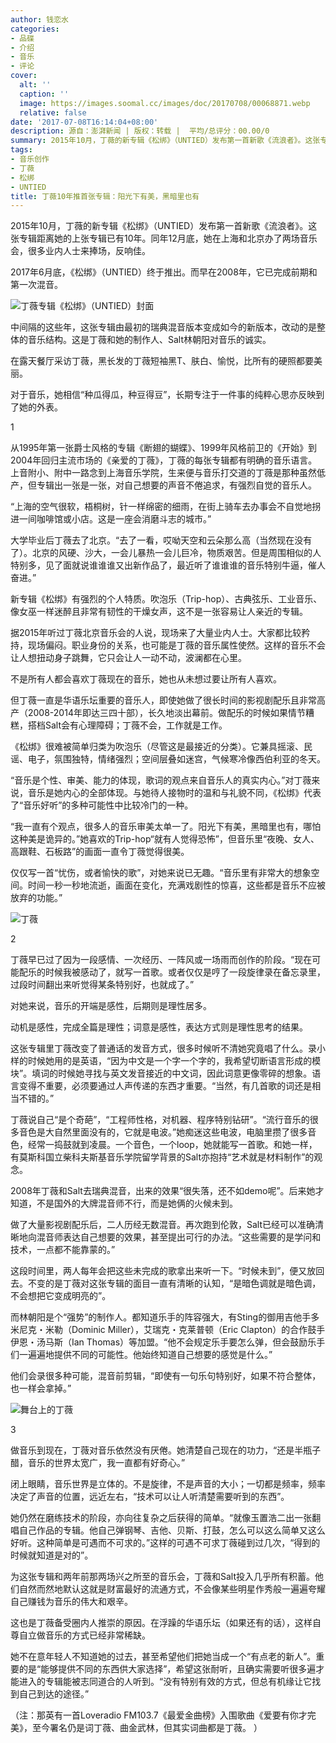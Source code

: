 ```yaml
---
author: 钱恋水
categories:
- 品碟
- 介绍
- 音乐
- 评论
cover:
  alt: ''
  caption: ''
  image: https://images.soomal.cc/images/doc/20170708/00068871.webp
  relative: false
date: '2017-07-08T16:14:04+08:00'
description: 源自：澎湃新闻 | 版权：转载 |  平均/总评分：00.00/0
summary: 2015年10月，丁薇的新专辑《松绑》（UNTIED）发布第一首新歌《流浪者》。这张专辑距离她的上张专辑已有10年。同年12月底，她在上海和北京办了两场音乐会，很多业内人士来捧场，反响佳。2017年6月底，《松绑》（UNTIED）终于推出。而早在2008年，它已完成前期和第一次混音……
tags:
- 音乐创作
- 丁薇
- 松绑
- UNTIED
title: 丁薇10年推首张专辑：阳光下有美，黑暗里也有
---
```


2015年10月，丁薇的新专辑《松绑》（UNTIED）发布第一首新歌《流浪者》。这张专辑距离她的上张专辑已有10年。同年12月底，她在上海和北京办了两场音乐会，很多业内人士来捧场，反响佳。

2017年6月底，《松绑》（UNTIED）终于推出。而早在2008年，它已完成前期和第一次混音。

![丁薇专辑《松绑》（UNTIED）封面](https://images.soomal.cc/images/doc/20170708/00068870_01.webp)





中间隔的这些年，这张专辑由最初的瑞典混音版本变成如今的新版本，改动的是整体的音乐结构。这是丁薇和她的制作人、Salt林朝阳对音乐的诚实。

在露天餐厅采访丁薇，黑长发的丁薇短袖黑T、肤白、愉悦，比所有的硬照都要美丽。

对于音乐，她相信“种瓜得瓜，种豆得豆”，长期专注于一件事的纯粹心思亦反映到了她的外表。

1

从1995年第一张爵士风格的专辑《断翅的蝴蝶》、1999年风格前卫的《开始》到2004年回归主流市场的《亲爱的丁薇》，丁薇的每张专辑都有明确的音乐语言。上音附小、附中一路念到上海音乐学院，生来便与音乐打交道的丁薇是那种虽然低产，但专辑出一张是一张，对自己想要的声音不倦追求，有强烈自觉的音乐人。

“上海的空气很软，梧桐树，针一样绵密的细雨，在街上骑车去办事会不自觉地拐进一间咖啡馆或小店。这是一座会消磨斗志的城市。”

大学毕业后丁薇去了北京。“去了一看，哎呦天空和云朵那么高（当然现在没有了）。北京的风硬、沙大，一会儿暴热一会儿巨冷，物质艰苦。但是周围相似的人特别多，见了面就说谁谁谁又出新作品了，最近听了谁谁谁的音乐特别牛逼，催人奋进。”

新专辑《松绑》有强烈的个人特质。吹泡乐（Trip-hop）、古典弦乐、工业音乐、像女巫一样迷醉且非常有韧性的干燥女声，这不是一张容易让人亲近的专辑。

据2015年听过丁薇北京音乐会的人说，现场来了大量业内人士。大家都比较矜持，现场偏闷。职业身份的关系，也可能是丁薇的音乐属性使然。这样的音乐不会让人想扭动身子跳舞，它只会让人一动不动，波澜都在心里。

不是所有人都会喜欢丁薇现在的音乐，她也从未想过要让所有人喜欢。

但丁薇一直是华语乐坛重要的音乐人，即使她做了很长时间的影视剧配乐且非常高产（2008-2014年即达三四十部），长久地淡出幕前。做配乐的时候如果情节糟糕，搭档Salt会有心理障碍；丁薇不会，工作就是工作。

《松绑》很难被简单归类为吹泡乐（尽管这是最接近的分类）。它兼具摇滚、民谣、电子，氛围独特，情绪强烈；空间层叠如迷宫，气候寒冷像西伯利亚的冬天。

“音乐是个性、审美、能力的体现，歌词的观点来自音乐人的真实内心。”对丁薇来说，音乐是她内心的全部体现。与她待人接物时的温和与礼貌不同，《松绑》代表了“音乐好听”的多种可能性中比较冷门的一种。

“我一直有个观点，很多人的音乐审美太单一了。阳光下有美，黑暗里也有，哪怕这种美是诡异的。”她喜欢的Trip-hop“就有人觉得恐怖”，但音乐里“夜晚、女人、高跟鞋、石板路”的画面一直令丁薇觉得很美。

仅仅写一首“忧伤，或者愉快的歌”，对她来说已无趣。“音乐里有非常大的想象空间。时间一秒一秒地流逝，画面在变化，充满戏剧性的惊喜，这些都是音乐不应被放弃的功能。”

![丁薇](https://images.soomal.cc/images/doc/20170708/00068872.webp)





2

丁薇早已过了因为一段感情、一次经历、一阵风或一场雨而创作的阶段。“现在可能配乐的时候我被感动了，就写一首歌。或者仅仅是哼了一段旋律录在备忘录里，过段时间翻出来听觉得某条特别好，也就成了。”

对她来说，音乐的开端是感性，后期则是理性居多。

动机是感性，完成全篇是理性；词意是感性，表达方式则是理性思考的结果。

这张专辑里丁薇改变了普通话的发音方式，很多时候听不清她究竟唱了什么。录小样的时候她用的是英语，“因为中文是一个字一个字的，我希望切断语言形成的模块”。填词的时候她寻找与英文发音接近的中文词，因此词意更像零碎的想象。语言变得不重要，必须要通过人声传递的东西才重要。“当然，有几首歌的词还是相当不错的。”

丁薇说自己“是个奇葩”，“工程师性格，对机器、程序特别钻研”。“流行音乐的很多音色是大自然里面没有的，它就是电波。”她痴迷这些电波，电脑里攒了很多音色，经常一捣鼓就到凌晨。一个音色，一个loop，她就能写一首歌。和她一样，有莫斯科国立柴科夫斯基音乐学院留学背景的Salt亦抱持“艺术就是材料制作”的观念。

2008年丁薇和Salt去瑞典混音，出来的效果“很失落，还不如demo呢”。后来她才知道，不是国外的大牌混音师不行，而是她俩的火候未到。

做了大量影视剧配乐后，二人历经无数混音。再次跑到伦敦，Salt已经可以准确清晰地向混音师表达自己想要的效果，甚至提出可行的办法。“这些需要的是学问和技术，一点都不能靠蒙的。”

这段时间里，两人每年会把这些未完成的歌拿出来听一下。“时候未到”，便又放回去。不变的是丁薇对这张专辑的面目一直有清晰的认知，“是暗色调就是暗色调，不会想把它变成明亮的”。

而林朝阳是个“强势”的制作人。都知道乐手的阵容强大，有Sting的御用吉他手多米尼克・米勒（Dominic Miller），艾瑞克・克莱普顿（Eric Clapton）的合作鼓手伊恩・汤马斯（Ian Thomas）等加盟。“他不会规定乐手要怎么弹，但会鼓励乐手们一遍遍地提供不同的可能性。他始终知道自己想要的感觉是什么。”

他们会录很多种可能，混音前剪辑，“即使有一句乐句特别好，如果不符合整体，也一样会拿掉。”

![舞台上的丁薇](https://images.soomal.cc/images/doc/20170708/00068871.webp)





3

做音乐到现在，丁薇对音乐依然没有厌倦。她清楚自己现在的功力，“还是半瓶子醋，音乐的世界太宽广，我一直都有好奇心。”

闭上眼睛，音乐世界是立体的。不是旋律，不是声音的大小；一切都是频率，频率决定了声音的位置，远近左右，“技术可以让人听清楚需要听到的东西”。

她仍然在磨练技术的阶段，亦向往复杂之后获得的简单。“就像玉置浩二出一张翻唱自己作品的专辑。他自己弹钢琴、吉他、贝斯、打鼓，怎么可以这么简单又这么好听。这种简单是可遇而不可求的。”这样的可遇不可求丁薇碰到过几次，“得到的时候就知道是对的”。

为这张专辑和两年前那两场兴之所至的音乐会，丁薇和Salt投入几乎所有积蓄。他们自然而然地默认这就是财富最好的流通方式，不会像某些明星作秀般一遍遍夸耀自己赚钱为音乐的伟大和艰辛。

这也是丁薇备受圈内人推崇的原因。在浮躁的华语乐坛（如果还有的话），这样自尊自立做音乐的方式已经非常稀缺。

她不在意年轻人不知道她的过去，甚至希望他们把她当成一个“有点老的新人”。重要的是“能够提供不同的东西供大家选择”，希望这张耐听，且确实需要听很多遍才能进入的专辑能被志同道合的人听到。“没有特别有效的方式，但总有机缘让它找到自己到达的途径。”

（注：那英有一首Loveradio FM103.7《最爱金曲榜》入围歌曲《爱要有你才完美》，至今署名仍是词丁薇、曲金武林，但其实词曲都是丁薇。 ）